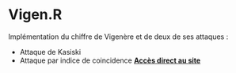 # Vigen.R
Implémentation du chiffre de Vigenère et de deux de ses attaques : 
- Attaque de Kasiski
- Attaque par indice de coincidence
[**Accès direct au site**](https://chrisjeamme.github.io/Vigen.R/)
